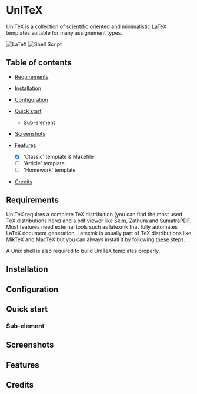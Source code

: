 # UnITeX

UnITeX is a collection of scientific oriented and minimalistic [LaTeX](https://www.latex-project.org/) templates suitable for many assignement types.

![LaTeX](https://img.shields.io/badge/latex-%23008080.svg?style=for-the-badge&logo=latex&logoColor=white) ![Shell Script](https://img.shields.io/badge/shell_script-%23121011.svg?style=for-the-badge&logo=gnu-bash&logoColor=white)

## Table of contents

- [Requirements](#requirements)
- [Installation](#installation)
- [Configuration](#configuration)
- [Quick start](#quick-start)
  - [Sub-element](#sub-element)
- [Screenshots](#screenshots)
- [Features](#features)

  - [x] 'Classic' template & Makefile
  - [ ] 'Article' template
  - [ ] 'Homework' template

- [Credits](#credits)

## Requirements

UnITeX requires a complete TeX distribution (you can find the most used TeX distributions 
[here](https://www.latex-project.org/get/#tex-distributions)) and a pdf viewer like [Skim](https://skim-app.sourceforge.io/), 
[Zathura](https://pwmt.org/projects/zathura/index.html) and [SumatraPDF](https://www.sumatrapdfreader.org/free-pdf-reader). 
Most features need external tools such as latexmk that fully automates LaTeX document generation. Latexmk is usually part of 
TeX distributions like MikTeX and MacTeX but you can always install it by following [these](https://mg.readthedocs.io/latexmk.html) steps.

A Unix shell is also required to build UnITeX templates properly.

## Installation

## Configuration

## Quick start

### Sub-element

## Screenshots

## Features

## Credits
